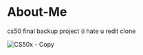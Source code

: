 # About-Me
cs50 final backup project (i hate u redit clone

![CS50x - Copy](https://github.com/veritasestmoi/About-Me/assets/68550874/e8a7162d-41bc-4c7c-8726-e4f7ae275f90)
